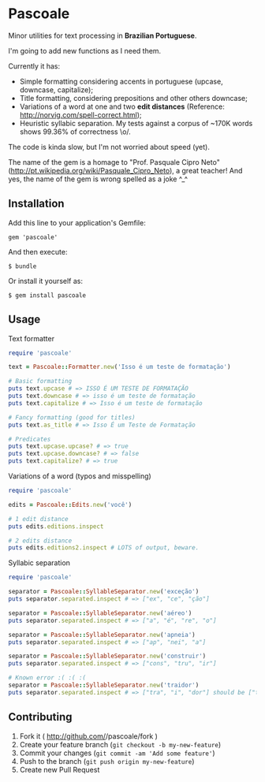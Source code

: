 # Pascoale

Minor utilities for text processing in **Brazilian Portuguese**.

I'm going to add new functions as I need them.

Currently it has:
- Simple formatting considering accents in portuguese (upcase, downcase, capitalize);
- Title formatting, considering prepositions and other others downcase;
- Variations of a word at one and two **edit distances** (Reference: http://norvig.com/spell-correct.html);
- Heuristic syllabic separation. My tests against a corpus of ~170K words shows 99.36% of correctness \o/.

The code is kinda slow, but I'm not worried about speed (yet).

The name of the gem is a homage to "Prof. Pasquale Cipro Neto" (http://pt.wikipedia.org/wiki/Pasquale_Cipro_Neto), a great teacher! And yes, the name of the gem is wrong spelled as a joke ^_^

## Installation

Add this line to your application's Gemfile:

    gem 'pascoale'

And then execute:

    $ bundle

Or install it yourself as:

    $ gem install pascoale

## Usage

Text formatter

```ruby
require 'pascoale'

text = Pascoale::Formatter.new('Isso é um teste de formatação')

# Basic formatting
puts text.upcase # => ISSO É UM TESTE DE FORMATAÇÃO
puts text.downcase # => isso é um teste de formatação
puts text.capitalize # => Isso é um teste de formatação

# Fancy formatting (good for titles)
puts text.as_title # => Isso É um Teste de Formatação

# Predicates
puts text.upcase.upcase? # => true
puts text.upcase.downcase? # => false
puts text.capitalize? # => true
```

Variations of a word (typos and misspelling)

```ruby
require 'pascoale'

edits = Pascoale::Edits.new('você')

# 1 edit distance
puts edits.editions.inspect

# 2 edits distance
puts edits.editions2.inspect # LOTS of output, beware.
```

Syllabic separation

```ruby
require 'pascoale'

separator = Pascoale::SyllableSeparator.new('exceção')
puts separator.separated.inspect # => ["ex", "ce", "ção"]

separator = Pascoale::SyllableSeparator.new('aéreo')
puts separator.separated.inspect # => ["a", "é", "re", "o"]

separator = Pascoale::SyllableSeparator.new('apneia')
puts separator.separated.inspect # => ["ap", "nei", "a"]

separator = Pascoale::SyllableSeparator.new('construir')
puts separator.separated.inspect # => ["cons", "tru", "ir"]

# Known error :( :( :(
separator = Pascoale::SyllableSeparator.new('traidor')
puts separator.separated.inspect # => ["tra", "i", "dor"] should be ["trai", "dor"]

```

## Contributing

1. Fork it ( http://github.com/<my-github-username>/pascoale/fork )
2. Create your feature branch (`git checkout -b my-new-feature`)
3. Commit your changes (`git commit -am 'Add some feature'`)
4. Push to the branch (`git push origin my-new-feature`)
5. Create new Pull Request
